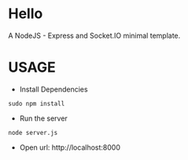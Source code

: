 # Hello
A NodeJS - Express and Socket.IO minimal template.

# USAGE

- Install Dependencies
```
sudo npm install
```

- Run the server
```
node server.js
```

- Open url: http://localhost:8000
